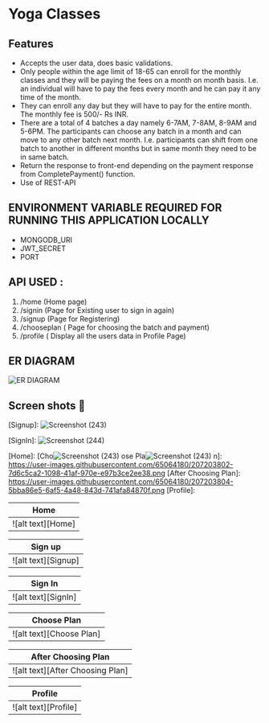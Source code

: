 # Yoga Classes

## Features
* Accepts the user data, does basic validations.
* Only people within the age limit of 18-65 can enroll for the monthly classes and they will
be paying the fees on a month on month basis. I.e. an individual will have to pay the fees
every month and he can pay it any time of the month.
* They can enroll any day but they will have to pay for the entire month. The monthly fee is
500/- Rs INR.
* There are a total of 4 batches a day namely 6-7AM, 7-8AM, 8-9AM and 5-6PM. The
participants can choose any batch in a month and can move to any other batch next
month. I.e. participants can shift from one batch to another in different months but in
same month they need to be in same batch.
* Return the response to front-end depending on the payment response from
CompletePayment() function.
* Use of REST-API


## ENVIRONMENT VARIABLE REQUIRED FOR RUNNING THIS APPLICATION LOCALLY
* MONGODB_URI 
* JWT_SECRET
* PORT

## API USED :
1. /home    (Home page)
2. /signin (Page for Existing user to sign in again)
3. /signup (Page for Registering)
4. /chooseplan ( Page for choosing the batch and payment)
5. /profile ( Display all the users data in Profile Page) 


## ER DIAGRAM
![ER DIAGRAM](https://user-images.githubusercontent.com/65064180/207200877-92968c81-e896-4116-abb0-3988624f745e.png)



## Screen shots 📸
[Signup]: ![Screenshot (243)](https://github.com/user-attachments/assets/5bf6d94e-dfe8-48be-a1d8-7a4af4a0446d)

[SignIn]: 
![Screenshot (244)](https://github.com/user-attachments/assets/39dcf8ae-504a-4a74-8968-2d91d83fa417)

[Home]: 
[Cho![Screenshot (243)](https://github.com/user-attachments/assets/619870a4-65a3-4b25-92c2-bf37f89a087c)
ose Pla![Screenshot (243)](https://github.com/user-attachments/assets/a822247e-8934-4dcb-ad13-a84d1954abf0)
n]: https://user-images.githubusercontent.com/65064180/207203802-7d6c5ca2-1098-41af-970e-e97b3ce2ee38.png
[After Choosing Plan]: https://user-images.githubusercontent.com/65064180/207203804-5bba86e5-6af5-4a48-843d-741afa84870f.png
[Profile]: 



|   Home     |    
| ------------- |
|![alt text][Home]  | 

|    Sign up      |    
| ------------- | 
|![alt text][Signup]  | 


|    Sign In     |    
| ------------- |
|![alt text][SignIn]  | 



|    Choose Plan    |    
| ------------- |
|![alt text][Choose Plan]  | 



|   After Choosing Plan     |    
| ------------- |
|![alt text][After Choosing Plan]  | 



|   Profile     |    
| ------------- |
|![alt text][Profile]  | 

